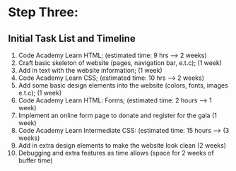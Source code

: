# Step Three: 
## Initial Task List and Timeline
1. Code Academy Learn HTML; (estimated time: 9 hrs --> 2 weeks)
2. Craft basic skeleton of website (pages, navigation bar, e.t.c); (1 week)
3. Add in text with the website information; (1 week)
4. Code Academy Learn CSS; (estimated time: 10 hrs --> 2 weeks)
5. Add some basic design elements into the website (colors, fonts, images e.t.c); (1 week)
6. Code Academy Learn HTML: Forms; (estimated time: 2 hours --> 1 week)
7. Implement an online form page to donate and register for the gala (1 week)
8. Code Academy Learn Intermediate CSS: (estimated time: 15 hours --> (3 weeks)
9. Add in extra design elements to make the website look clean (2 weeks)
10. Debugging and extra features as time allows (space for 2 weeks of buffer time)

